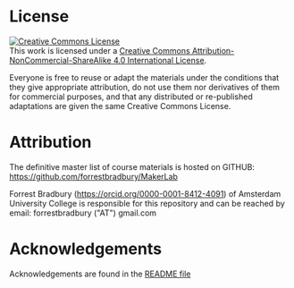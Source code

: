 # License

<a rel="license" href="http://creativecommons.org/licenses/by-nc-sa/4.0/"><img alt="Creative Commons License" style="border-width:0" src="https://i.creativecommons.org/l/by-nc-sa/4.0/88x31.png" /></a><br />This work is licensed under a <a rel="license" href="http://creativecommons.org/licenses/by-nc-sa/4.0/">Creative Commons Attribution-NonCommercial-ShareAlike 4.0 International License</a>.  

Everyone is free to reuse or adapt the materials under the conditions that they give appropriate attribution, do not use them nor derivatives of them for commercial purposes, and that any distributed or re-published adaptations are given the same Creative Commons License.

#  Attribution

The definitive master list of course materials is hosted on GITHUB:
https://github.com/forrestbradbury/MakerLab

Forrest Bradbury (https://orcid.org/0000-0001-8412-4091) of Amsterdam University College is responsible for this repository and can be reached by email:  forrestbradbury ("AT") gmail.com


#  Acknowledgements

Acknowledgements are found in the [README file](README.md)
